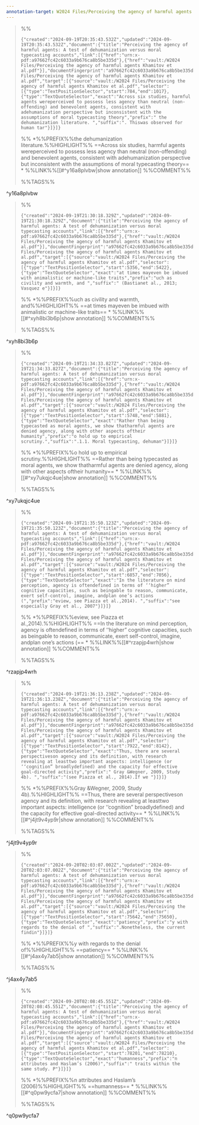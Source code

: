 ```yaml
---
annotation-target: W2024 Files/Perceiving the agency of harmful agents Khamitov et al.pdf
---
```




>%%
>```annotation-json
>{"created":"2024-09-19T20:35:43.532Z","updated":"2024-09-19T20:35:43.532Z","document":{"title":"Perceiving the agency of harmful agents: A test of dehumanization versus moral typecasting accounts","link":[{"href":"urn:x-pdf:a97662fc42c6033a9b676ca8b5be335d"},{"href":"vault:/W2024 Files/Perceiving the agency of harmful agents Khamitov et al.pdf"}],"documentFingerprint":"a97662fc42c6033a9b676ca8b5be335d"},"uri":"vault:/W2024 Files/Perceiving the agency of harmful agents Khamitov et al.pdf","target":[{"source":"vault:/W2024 Files/Perceiving the agency of harmful agents Khamitov et al.pdf","selector":[{"type":"TextPositionSelector","start":784,"end":1017},{"type":"TextQuoteSelector","exact":"Across six studies, harmful agents wereperceived to possess less agency than neutral (non-offending) and benevolent agents, consistent with adehumanization perspective but inconsistent with the assumptions of moral typecasting theory","prefix":" the dehumanization literature. ","suffix":". Thiswas observed for human tar"}]}]}
>```
>%%
>*%%PREFIX%%the dehumanization literature.%%HIGHLIGHT%% ==Across six studies, harmful agents wereperceived to possess less agency than neutral (non-offending) and benevolent agents, consistent with adehumanization perspective but inconsistent with the assumptions of moral typecasting theory== *
>%%LINK%%[[#^y16a8plvbw|show annotation]]
>%%COMMENT%%
>
>%%TAGS%%
>
^y16a8plvbw


>%%
>```annotation-json
>{"created":"2024-09-19T21:30:18.329Z","updated":"2024-09-19T21:30:18.329Z","document":{"title":"Perceiving the agency of harmful agents: A test of dehumanization versus moral typecasting accounts","link":[{"href":"urn:x-pdf:a97662fc42c6033a9b676ca8b5be335d"},{"href":"vault:/W2024 Files/Perceiving the agency of harmful agents Khamitov et al.pdf"}],"documentFingerprint":"a97662fc42c6033a9b676ca8b5be335d"},"uri":"vault:/W2024 Files/Perceiving the agency of harmful agents Khamitov et al.pdf","target":[{"source":"vault:/W2024 Files/Perceiving the agency of harmful agents Khamitov et al.pdf","selector":[{"type":"TextPositionSelector","start":5356,"end":5422},{"type":"TextQuoteSelector","exact":"at times mayeven be imbued with animalistic or machine-like traits","prefix":"uch as civility and warmth, and ","suffix":" (Bastianet al., 2013; Vasquez e"}]}]}
>```
>%%
>*%%PREFIX%%uch as civility and warmth, and%%HIGHLIGHT%% ==at times mayeven be imbued with animalistic or machine-like traits== *
>%%LINK%%[[#^xyh8bi3b6p|show annotation]]
>%%COMMENT%%
>
>%%TAGS%%
>
^xyh8bi3b6p


>%%
>```annotation-json
>{"created":"2024-09-19T21:34:33.827Z","updated":"2024-09-19T21:34:33.827Z","document":{"title":"Perceiving the agency of harmful agents: A test of dehumanization versus moral typecasting accounts","link":[{"href":"urn:x-pdf:a97662fc42c6033a9b676ca8b5be335d"},{"href":"vault:/W2024 Files/Perceiving the agency of harmful agents Khamitov et al.pdf"}],"documentFingerprint":"a97662fc42c6033a9b676ca8b5be335d"},"uri":"vault:/W2024 Files/Perceiving the agency of harmful agents Khamitov et al.pdf","target":[{"source":"vault:/W2024 Files/Perceiving the agency of harmful agents Khamitov et al.pdf","selector":[{"type":"TextPositionSelector","start":5748,"end":5881},{"type":"TextQuoteSelector","exact":"Rather than being typecasted as moral agents, we show thatharmful agents are denied agency, along with other aspects oftheir humanity","prefix":"o hold up to empirical scrutiny.","suffix":".1.1. Moral typecasting, dehuman"}]}]}
>```
>%%
>*%%PREFIX%%o hold up to empirical scrutiny.%%HIGHLIGHT%% ==Rather than being typecasted as moral agents, we show thatharmful agents are denied agency, along with other aspects oftheir humanity== *
>%%LINK%%[[#^xy7ukqjc4ue|show annotation]]
>%%COMMENT%%
>
>%%TAGS%%
>
^xy7ukqjc4ue


>%%
>```annotation-json
>{"created":"2024-09-19T21:35:50.123Z","updated":"2024-09-19T21:35:50.123Z","document":{"title":"Perceiving the agency of harmful agents: A test of dehumanization versus moral typecasting accounts","link":[{"href":"urn:x-pdf:a97662fc42c6033a9b676ca8b5be335d"},{"href":"vault:/W2024 Files/Perceiving the agency of harmful agents Khamitov et al.pdf"}],"documentFingerprint":"a97662fc42c6033a9b676ca8b5be335d"},"uri":"vault:/W2024 Files/Perceiving the agency of harmful agents Khamitov et al.pdf","target":[{"source":"vault:/W2024 Files/Perceiving the agency of harmful agents Khamitov et al.pdf","selector":[{"type":"TextPositionSelector","start":6857,"end":7056},{"type":"TextQuoteSelector","exact":"In the literature on mind perception, agency is oftendefined in terms of ‘‘higher” cognitive capacities, such as beingable to reason, communicate, exert self-control, imagine, andplan one’s actions (","prefix":"eview, see Piazza et al.,2014). ","suffix":"see especially Gray et al., 2007"}]}]}
>```
>%%
>*%%PREFIX%%eview, see Piazza et al.,2014).%%HIGHLIGHT%% ==In the literature on mind perception, agency is oftendefined in terms of ‘‘higher” cognitive capacities, such as beingable to reason, communicate, exert self-control, imagine, andplan one’s actions (== *
>%%LINK%%[[#^rzapjp4wrh|show annotation]]
>%%COMMENT%%
>
>%%TAGS%%
>
^rzapjp4wrh


>%%
>```annotation-json
>{"created":"2024-09-19T21:36:13.238Z","updated":"2024-09-19T21:36:13.238Z","document":{"title":"Perceiving the agency of harmful agents: A test of dehumanization versus moral typecasting accounts","link":[{"href":"urn:x-pdf:a97662fc42c6033a9b676ca8b5be335d"},{"href":"vault:/W2024 Files/Perceiving the agency of harmful agents Khamitov et al.pdf"}],"documentFingerprint":"a97662fc42c6033a9b676ca8b5be335d"},"uri":"vault:/W2024 Files/Perceiving the agency of harmful agents Khamitov et al.pdf","target":[{"source":"vault:/W2024 Files/Perceiving the agency of harmful agents Khamitov et al.pdf","selector":[{"type":"TextPositionSelector","start":7922,"end":8142},{"type":"TextQuoteSelector","exact":"Thus, there are several perspectiveson agency and its definition, with research revealing at leasttwo important aspects: intelligence (or ‘‘cognition” broadlydefined) and the capacity for effective goal-directed activity","prefix":" Gray &Wegner, 2009, Study 4b). ","suffix":"(see Piazza et al., 2014).If we "}]}]}
>```
>%%
>*%%PREFIX%%Gray &Wegner, 2009, Study 4b).%%HIGHLIGHT%% ==Thus, there are several perspectiveson agency and its definition, with research revealing at leasttwo important aspects: intelligence (or ‘‘cognition” broadlydefined) and the capacity for effective goal-directed activity== *
>%%LINK%%[[#^j4jt9v4yp9r|show annotation]]
>%%COMMENT%%
>
>%%TAGS%%
>
^j4jt9v4yp9r


>%%
>```annotation-json
>{"created":"2024-09-20T02:03:07.002Z","updated":"2024-09-20T02:03:07.002Z","document":{"title":"Perceiving the agency of harmful agents: A test of dehumanization versus moral typecasting accounts","link":[{"href":"urn:x-pdf:a97662fc42c6033a9b676ca8b5be335d"},{"href":"vault:/W2024 Files/Perceiving the agency of harmful agents Khamitov et al.pdf"}],"documentFingerprint":"a97662fc42c6033a9b676ca8b5be335d"},"uri":"vault:/W2024 Files/Perceiving the agency of harmful agents Khamitov et al.pdf","target":[{"source":"vault:/W2024 Files/Perceiving the agency of harmful agents Khamitov et al.pdf","selector":[{"type":"TextPositionSelector","start":75642,"end":75650},{"type":"TextQuoteSelector","exact":"patiency","prefix":"y with regards to the denial of ","suffix":".Nonetheless, the current findin"}]}]}
>```
>%%
>*%%PREFIX%%y with regards to the denial of%%HIGHLIGHT%% ==patiency== *
>%%LINK%%[[#^j4ax4y7ab5|show annotation]]
>%%COMMENT%%
>
>%%TAGS%%
>
^j4ax4y7ab5


>%%
>```annotation-json
>{"created":"2024-09-20T02:08:45.551Z","updated":"2024-09-20T02:08:45.551Z","document":{"title":"Perceiving the agency of harmful agents: A test of dehumanization versus moral typecasting accounts","link":[{"href":"urn:x-pdf:a97662fc42c6033a9b676ca8b5be335d"},{"href":"vault:/W2024 Files/Perceiving the agency of harmful agents Khamitov et al.pdf"}],"documentFingerprint":"a97662fc42c6033a9b676ca8b5be335d"},"uri":"vault:/W2024 Files/Perceiving the agency of harmful agents Khamitov et al.pdf","target":[{"source":"vault:/W2024 Files/Perceiving the agency of harmful agents Khamitov et al.pdf","selector":[{"type":"TextPositionSelector","start":78201,"end":78210},{"type":"TextQuoteSelector","exact":"humanness","prefix":"n attributes and Haslam’s (2006)","suffix":" traits within the same study. P"}]}]}
>```
>%%
>*%%PREFIX%%n attributes and Haslam’s (2006)%%HIGHLIGHT%% ==humanness== *
>%%LINK%%[[#^q0pw9ycfa7|show annotation]]
>%%COMMENT%%
>
>%%TAGS%%
>
^q0pw9ycfa7
